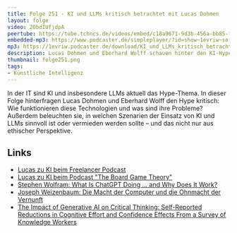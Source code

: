 ```yaml
---
title: Folge 251 - KI und LLMs kritisch betrachtet mit Lucas Dohmen
layout: folge
video: 2ObdIUfjdpA
peertube: https://tube.tchncs.de/videos/embed/c18a9671-9d3b-456a-bb85-faa3232802fd
embedded-mp3: https://www.podcaster.de/simpleplayer/?id=show~1evriw~software-architektur-im-stream~pod-10d0b78a97381ff08683299831&v=1740161056
mp3: https://1evriw.podcaster.de/download/KI_und_LLMs_kritisch_betrachtet_mit_Lucas_Dohmen.mp3
description: Lucas Dohmen und Eberhard Wolff schauen hinter den KI-Hype.
thumbnail: folge251.png 
tags:
- Künstliche Intelligenz
---
```


In der IT sind KI und insbesondere LLMs aktuell das Hype-Thema. In
dieser Folge hinterfragen Lucas Dohmen und Eberhard Wolff den Hype
kritisch: Wie funktionieren diese Technologien und was sind ihre
Probleme? Außerdem beleuchten sie, in welchen Szenarien der Einsatz
von KI und LLMs sinnvoll ist oder vermieden werden sollte – und das
nicht nur aus ethischer Perspektive.

## Links

- [Lucas zu KI beim Freelancer Podcast](https://freelancer-podcast.de/index.php/episodes/folge-219-ein-kritischer-blick-auf-ki-ki-im-freelancing-mit-lucas-dohmen/)
- [Lucas zu KI beim Podcast "The Board Game Theory"](https://theboardgametheory.de/2024/06/26/bgt150-kuenstliche-intelligenz/)
- [Stephen Wolfram: What Is ChatGPT Doing ... and Why Does It Work?](https://amzn.to/41s3XDJ)
- [Joseph Weizenbaum: Die Macht der Computer und die Ohnmacht der Vernunft](https://amzn.to/4gRx9s3)
- [The Impact of Generative AI on Critical Thinking: Self-Reported Reductions in Cognitive Effort and Confidence Effects From a Survey of Knowledge Workers](https://www.microsoft.com/en-us/research/publication/the-impact-of-generative-ai-on-critical-thinking-self-reported-reductions-in-cognitive-effort-and-confidence-effects-from-a-survey-of-knowledge-workers/)
